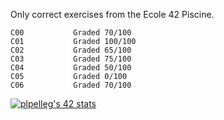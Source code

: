 Only correct exercises from the Ecole 42 Piscine.

```
C00           Graded 70/100
C01           Graded 100/100
C02           Graded 65/100
C03           Graded 75/100
C04           Graded 50/100
C05           Graded 0/100
C06           Graded 70/100
```
[![plpelleg's 42 stats](https://badge42.herokuapp.com/api/stats/plpelleg?cursus=C%20Piscine)](https://github.com/JaeSeoKim/badge42)
